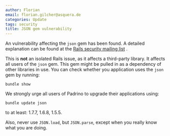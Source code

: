 ```yaml
---
author: Florian
email: florian.gilcher@asquera.de
categories: Update
tags: security
title: JSON gem vulnerability
---
```


An vulnerability affecting the `json` gem has been found. A detailed explanation can be found at the [Rails security mailing list](https://groups.google.com/forum/?fromgroups=#!topic/rubyonrails-security/4_YvCpLzL58) .

This is **not** an isolated Rails issue, as it affects a third-party library. It affects all users of the `json` gem. This gem might be pulled in as a dependency of other libraries in use. You can check whether you application uses the `json` gem by running:

    bundle show

We strongly urge all users of Padrino to upgrade their applications using:

    bundle update json

to at least: 1.7.7, 1.6.8, 1.5.5.

Also, never use `JSON.load`, but `JSON.parse`, except when you really know what you are doing.
